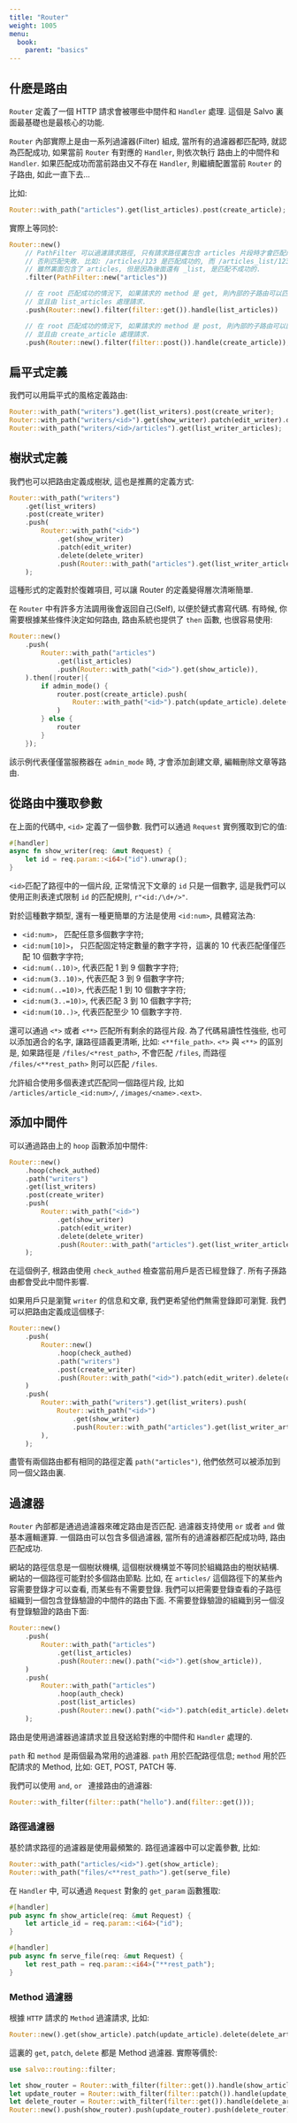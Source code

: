 ```yaml
---
title: "Router"
weight: 1005
menu:
  book:
    parent: "basics"
---
```


## 什麽是路由

```Router``` 定義了一個 HTTP 請求會被哪些中間件和 ```Handler``` 處理. 這個是 Salvo 裏面最基礎也是最核心的功能.

```Router``` 內部實際上是由一系列過濾器(Filter) 組成, 當所有的過濾器都匹配時, 就認為匹配成功, 如果當前 ```Router``` 有對應的 ```Handler```, 則依次執行 路由上的中間件和 ```Handler```. 如果匹配成功而當前路由又不存在 ```Handler```, 則繼續配置當前 ```Router``` 的子路由, 如此一直下去...

比如:

```rust
Router::with_path("articles").get(list_articles).post(create_article);
```

實際上等同於:

```rust
Router::new()
    // PathFilter 可以過濾請求路徑, 只有請求路徑裏包含 articles 片段時才會匹配成功, 
    // 否則匹配失敗. 比如: /articles/123 是匹配成功的, 而 /articles_list/123 
    // 雖然裏面包含了 articles, 但是因為後面還有 _list, 是匹配不成功的.
    .filter(PathFilter::new("articles"))

    // 在 root 匹配成功的情況下, 如果請求的 method 是 get, 則內部的子路由可以匹配成功, 
    // 並且由 list_articles 處理請求.
    .push(Router::new().filter(filter::get()).handle(list_articles))

    // 在 root 匹配成功的情況下, 如果請求的 method 是 post, 則內部的子路由可以匹配成功, 
    // 並且由 create_article 處理請求.
    .push(Router::new().filter(filter::post()).handle(create_article));
```


## 扁平式定義

我們可以用扁平式的風格定義路由:

```rust
Router::with_path("writers").get(list_writers).post(create_writer);
Router::with_path("writers/<id>").get(show_writer).patch(edit_writer).delete(delete_writer);
Router::with_path("writers/<id>/articles").get(list_writer_articles);
```

## 樹狀式定義

我們也可以把路由定義成樹狀, 這也是推薦的定義方式:

```rust
Router::with_path("writers")
    .get(list_writers)
    .post(create_writer)
    .push(
        Router::with_path("<id>")
            .get(show_writer)
            .patch(edit_writer)
            .delete(delete_writer)
            .push(Router::with_path("articles").get(list_writer_articles)),
    );
```
這種形式的定義對於復雜項目, 可以讓 Router 的定義變得層次清晰簡單.

在 ```Router``` 中有許多方法調用後會返回自己(Self), 以便於鏈式書寫代碼. 有時候, 你需要根據某些條件決定如何路由, 路由系統也提供了 ```then``` 函數, 也很容易使用:

```rust
Router::new()
    .push(
        Router::with_path("articles")
            .get(list_articles)
            .push(Router::with_path("<id>").get(show_article)),
    ).then(|router|{
        if admin_mode() {
            router.post(create_article).push(
                Router::with_path("<id>").patch(update_article).delete(delete_writer)
            )
        } else {
            router
        }
    });
```
該示例代表僅僅當服務器在 ```admin_mode``` 時, 才會添加創建文章, 編輯刪除文章等路由.

## 從路由中獲取參數

在上面的代碼中, ```<id>``` 定義了一個參數. 我們可以通過 ```Request``` 實例獲取到它的值:

```rust
#[handler]
async fn show_writer(req: &mut Request) {
    let id = req.param::<i64>("id").unwrap();
}
```

```<id>```匹配了路徑中的一個片段, 正常情況下文章的 ```id``` 只是一個數字, 這是我們可以使用正則表達式限制 ```id``` 的匹配規則, ```r"<id:/\d+/>"```. 

對於這種數字類型, 還有一種更簡單的方法是使用  ```<id:num>```, 具體寫法為:
- ```<id:num>```， 匹配任意多個數字字符;
- ```<id:num[10]>```， 只匹配固定特定數量的數字字符，這裏的 10 代表匹配僅僅匹配 10 個數字字符;
- ```<id:num(..10)>```, 代表匹配 1 到 9 個數字字符;
- ```<id:num(3..10)>```, 代表匹配 3 到 9 個數字字符;
- ```<id:num(..=10)>```, 代表匹配 1 到 10 個數字字符;
- ```<id:num(3..=10)>```, 代表匹配 3 到 10 個數字字符;
- ```<id:num(10..)>```, 代表匹配至少 10 個數字字符.

還可以通過 ```<*>``` 或者 ```<**>``` 匹配所有剩余的路徑片段. 為了代碼易讀性性強些, 也可以添加適合的名字, 讓路徑語義更清晰, 比如: ```<**file_path>```. ```<*>``` 與 ```<**>``` 的區別是, 如果路徑是 ```/files/<*rest_path>```, 不會匹配 ```/files```, 而路徑 ```/files/<**rest_path>``` 則可以匹配 ```/files```.

允許組合使用多個表達式匹配同一個路徑片段, 比如 ```/articles/article_<id:num>/```, ```/images/<name>.<ext>```.

## 添加中間件

可以通過路由上的 ```hoop``` 函數添加中間件:

```rust
Router::new()
    .hoop(check_authed)
    .path("writers")
    .get(list_writers)
    .post(create_writer)
    .push(
        Router::with_path("<id>")
            .get(show_writer)
            .patch(edit_writer)
            .delete(delete_writer)
            .push(Router::with_path("articles").get(list_writer_articles)),
    );
```

在這個例子, 根路由使用 ```check_authed``` 檢查當前用戶是否已經登錄了. 所有子孫路由都會受此中間件影響.

如果用戶只是瀏覽 ```writer``` 的信息和文章, 我們更希望他們無需登錄即可瀏覽. 我們可以把路由定義成這個樣子:

```rust
Router::new()
    .push(
        Router::new()
            .hoop(check_authed)
            .path("writers")
            .post(create_writer)
            .push(Router::with_path("<id>").patch(edit_writer).delete(delete_writer)),
    )
    .push(
        Router::with_path("writers").get(list_writers).push(
            Router::with_path("<id>")
                .get(show_writer)
                .push(Router::with_path("articles").get(list_writer_articles)),
        ),
    );
```

盡管有兩個路由都有相同的路徑定義 ```path("articles")```, 他們依然可以被添加到同一個父路由裏.

## 過濾器

```Router``` 內部都是通過過濾器來確定路由是否匹配. 過濾器支持使用 ```or``` 或者 ```and``` 做基本邏輯運算. 一個路由可以包含多個過濾器, 當所有的過濾器都匹配成功時, 路由匹配成功.

網站的路徑信息是一個樹狀機構, 這個樹狀機構並不等同於組織路由的樹狀結構. 網站的一個路徑可能對於多個路由節點. 比如, 在 ```articles/``` 這個路徑下的某些內容需要登錄才可以查看, 而某些有不需要登錄. 我們可以把需要登錄查看的子路徑組織到一個包含登錄驗證的中間件的路由下面. 不需要登錄驗證的組織到另一個沒有登錄驗證的路由下面:


```rust
Router::new()
    .push(
        Router::with_path("articles")
            .get(list_articles)
            .push(Router::new().path("<id>").get(show_article)),
    )
    .push(
        Router::with_path("articles")
            .hoop(auth_check)
            .post(list_articles)
            .push(Router::new().path("<id>").patch(edit_article).delete(delete_article)),
    );
```

路由是使用過濾器過濾請求並且發送給對應的中間件和 ```Handler``` 處理的.

```path``` 和 ```method``` 是兩個最為常用的過濾器. ```path``` 用於匹配路徑信息; ```method``` 用於匹配請求的 Method, 比如: GET, POST, PATCH 等.

我們可以使用 ```and```, ```or ``` 連接路由的過濾器:

```rust
Router::with_filter(filter::path("hello").and(filter::get()));
```

### 路徑過濾器

基於請求路徑的過濾器是使用最頻繁的. 路徑過濾器中可以定義參數, 比如:

```rust
Router::with_path("articles/<id>").get(show_article);
Router::with_path("files/<**rest_path>").get(serve_file)
```

在 ```Handler``` 中, 可以通過 ```Request``` 對象的 ```get_param``` 函數獲取:

```rust
#[handler]
pub async fn show_article(req: &mut Request) {
    let article_id = req.param::<i64>("id");
}

#[handler]
pub async fn serve_file(req: &mut Request) {
    let rest_path = req.param::<i64>("**rest_path");
}
```

### Method 過濾器

根據 ```HTTP``` 請求的 ```Method``` 過濾請求, 比如:

```rust
Router::new().get(show_article).patch(update_article).delete(delete_article);
```

這裏的 ```get```, ```patch```, ```delete``` 都是 Method 過濾器. 實際等價於:

```rust
use salvo::routing::filter;

let show_router = Router::with_filter(filter::get()).handle(show_article);
let update_router = Router::with_filter(filter::patch()).handle(update_article);
let delete_router = Router::with_filter(filter::get()).handle(delete_article);
Router::new().push(show_router).push(update_router).push(delete_router);
```